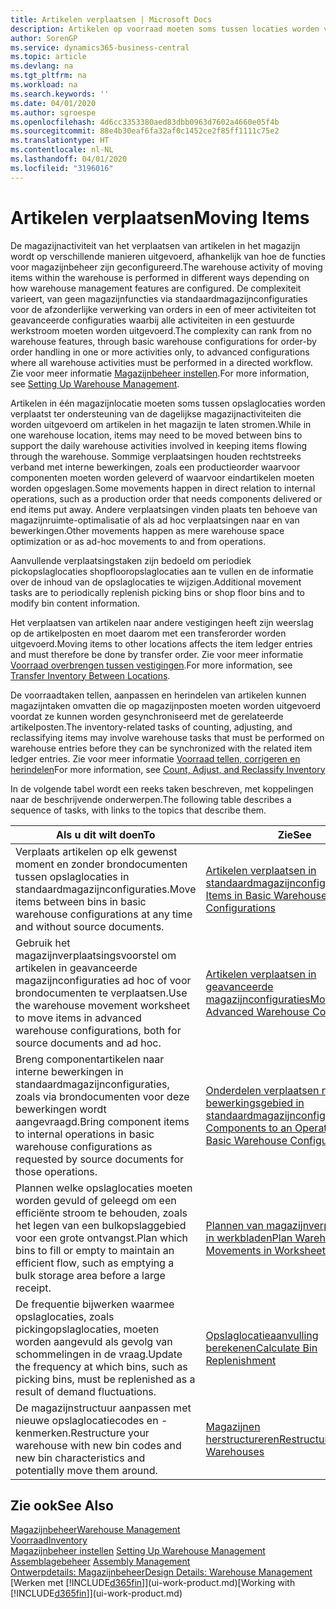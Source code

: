 ```yaml
---
title: Artikelen verplaatsen | Microsoft Docs
description: Artikelen op voorraad moeten soms tussen locaties worden verplaatst ter ondersteuning van de dagelijkse magazijnactiviteiten die worden uitgevoerd om artikelen in het magazijn te laten stromen. Sommige verplaatsingen houden rechtstreeks verband met interne bewerkingen, zoals een productieorder waarvoor componenten moeten worden geleverd of waarvoor eindartikelen moeten worden opgeslagen. Andere verplaatsingen vinden plaats ten behoeve van magazijnruimte-optimalisatie of als ad hoc verplaatsingen naar en van bewerkingen.
author: SorenGP
ms.service: dynamics365-business-central
ms.topic: article
ms.devlang: na
ms.tgt_pltfrm: na
ms.workload: na
ms.search.keywords: ''
ms.date: 04/01/2020
ms.author: sgroespe
ms.openlocfilehash: 4d6cc3353380aed83dbb0963d7602a4660e05f4b
ms.sourcegitcommit: 88e4b30eaf6fa32af0c1452ce2f85ff1111c75e2
ms.translationtype: HT
ms.contentlocale: nl-NL
ms.lasthandoff: 04/01/2020
ms.locfileid: "3196016"
---
```

# <a name="moving-items"></a><span data-ttu-id="49317-105">Artikelen verplaatsen</span><span class="sxs-lookup"><span data-stu-id="49317-105">Moving Items</span></span>
<span data-ttu-id="49317-106">De magazijnactiviteit van het verplaatsen van artikelen in het magazijn wordt op verschillende manieren uitgevoerd, afhankelijk van hoe de functies voor magazijnbeheer zijn geconfigureerd.</span><span class="sxs-lookup"><span data-stu-id="49317-106">The warehouse activity of moving items within the warehouse is performed in different ways depending on how warehouse management features are configured.</span></span> <span data-ttu-id="49317-107">De complexiteit varieert, van geen magazijnfuncties via standaardmagazijnconfiguraties voor de afzonderlijke verwerking van orders in een of meer activiteiten tot geavanceerde configuraties waarbij alle activiteiten in een gestuurde werkstroom moeten worden uitgevoerd.</span><span class="sxs-lookup"><span data-stu-id="49317-107">The complexity can rank from no warehouse features, through basic warehouse configurations for order-by order handling in one or more activities only, to advanced configurations where all warehouse activities must be performed in a directed workflow.</span></span> <span data-ttu-id="49317-108">Zie voor meer informatie [Magazijnbeheer instellen](warehouse-setup-warehouse.md).</span><span class="sxs-lookup"><span data-stu-id="49317-108">For more information, see [Setting Up Warehouse Management](warehouse-setup-warehouse.md).</span></span>

<span data-ttu-id="49317-109">Artikelen in één magazijnlocatie moeten soms tussen opslaglocaties worden verplaatst ter ondersteuning van de dagelijkse magazijnactiviteiten die worden uitgevoerd om artikelen in het magazijn te laten stromen.</span><span class="sxs-lookup"><span data-stu-id="49317-109">While in one warehouse location, items may need to be moved between bins to support the daily warehouse activities involved in keeping items flowing through the warehouse.</span></span> <span data-ttu-id="49317-110">Sommige verplaatsingen houden rechtstreeks verband met interne bewerkingen, zoals een productieorder waarvoor componenten moeten worden geleverd of waarvoor eindartikelen moeten worden opgeslagen.</span><span class="sxs-lookup"><span data-stu-id="49317-110">Some movements happen in direct relation to internal operations, such as a production order that needs components delivered or end items put away.</span></span> <span data-ttu-id="49317-111">Andere verplaatsingen vinden plaats ten behoeve van magazijnruimte-optimalisatie of als ad hoc verplaatsingen naar en van bewerkingen.</span><span class="sxs-lookup"><span data-stu-id="49317-111">Other movements happen as mere warehouse space optimization or as ad-hoc movements to and from operations.</span></span>

<span data-ttu-id="49317-112">Aanvullende verplaatsingstaken zijn bedoeld om periodiek pickopslaglocaties shopflooropslaglocaties aan te vullen en de informatie over de inhoud van de opslaglocaties te wijzigen.</span><span class="sxs-lookup"><span data-stu-id="49317-112">Additional movement tasks are to periodically replenish picking bins or shop floor bins and to modify bin content information.</span></span>

<span data-ttu-id="49317-113">Het verplaatsen van artikelen naar andere vestigingen heeft zijn weerslag op de artikelposten en moet daarom met een transferorder worden uitgevoerd.</span><span class="sxs-lookup"><span data-stu-id="49317-113">Moving items to other locations affects the item ledger entries and must therefore be done by transfer order.</span></span> <span data-ttu-id="49317-114">Zie voor meer informatie [Voorraad overbrengen tussen vestigingen](inventory-how-transfer-between-locations.md).</span><span class="sxs-lookup"><span data-stu-id="49317-114">For more information, see [Transfer Inventory Between Locations](inventory-how-transfer-between-locations.md).</span></span>  

<span data-ttu-id="49317-115">De voorraadtaken tellen, aanpassen en herindelen van artikelen kunnen magazijntaken omvatten die op magazijnposten moeten worden uitgevoerd voordat ze kunnen worden gesynchroniseerd met de gerelateerde artikelposten.</span><span class="sxs-lookup"><span data-stu-id="49317-115">The inventory-related tasks of counting, adjusting, and reclassifying items may involve warehouse tasks that must be performed on warehouse entries before they can be synchronized with the related item ledger entries.</span></span> <span data-ttu-id="49317-116">Zie voor meer informatie [Voorraad tellen, corrigeren en herindelen](inventory-how-count-adjust-reclassify.md)</span><span class="sxs-lookup"><span data-stu-id="49317-116">For more information, see [Count, Adjust, and Reclassify Inventory](inventory-how-count-adjust-reclassify.md)</span></span>  

 <span data-ttu-id="49317-117">In de volgende tabel wordt een reeks taken beschreven, met koppelingen naar de beschrijvende onderwerpen.</span><span class="sxs-lookup"><span data-stu-id="49317-117">The following table describes a sequence of tasks, with links to the topics that describe them.</span></span>   

|<span data-ttu-id="49317-118">**Als u dit wilt doen**</span><span class="sxs-lookup"><span data-stu-id="49317-118">**To**</span></span>|<span data-ttu-id="49317-119">**Zie**</span><span class="sxs-lookup"><span data-stu-id="49317-119">**See**</span></span>|  
|------------|-------------|  
|<span data-ttu-id="49317-120">Verplaats artikelen op elk gewenst moment en zonder brondocumenten tussen opslaglocaties in standaardmagazijnconfiguraties.</span><span class="sxs-lookup"><span data-stu-id="49317-120">Move items between bins in basic warehouse configurations at any time and without source documents.</span></span>|[<span data-ttu-id="49317-121">Artikelen verplaatsen in standaardmagazijnconfiguraties</span><span class="sxs-lookup"><span data-stu-id="49317-121">Move Items in Basic Warehouse Configurations</span></span>](warehouse-how-to-move-items-ad-hoc-in-basic-warehousing.md)|
|<span data-ttu-id="49317-122">Gebruik het magazijnverplaatsingsvoorstel om artikelen in geavanceerde magazijnconfiguraties ad hoc of voor brondocumenten te verplaatsen.</span><span class="sxs-lookup"><span data-stu-id="49317-122">Use the warehouse movement worksheet to move items in advanced warehouse configurations, both for source documents and ad hoc.</span></span>|[<span data-ttu-id="49317-123">Artikelen verplaatsen in geavanceerde magazijnconfiguraties</span><span class="sxs-lookup"><span data-stu-id="49317-123">Move Items in Advanced Warehouse Configurations</span></span>](warehouse-how-to-move-items-in-advanced-warehousing.md)|  
|<span data-ttu-id="49317-124">Breng componentartikelen naar interne bewerkingen in standaardmagazijnconfiguraties, zoals via brondocumenten voor deze bewerkingen wordt aangevraagd.</span><span class="sxs-lookup"><span data-stu-id="49317-124">Bring component items to internal operations in basic warehouse configurations as requested by source documents for those operations.</span></span>|[<span data-ttu-id="49317-125">Onderdelen verplaatsen naar een bewerkingsgebied in standaardmagazijnconfiguraties</span><span class="sxs-lookup"><span data-stu-id="49317-125">Move Components to an Operation Area in Basic Warehouse Configurations</span></span>](warehouse-how-to-move-components-to-an-operation-area-in-basic-warehousing.md)|
|<span data-ttu-id="49317-126">Plannen welke opslaglocaties moeten worden gevuld of geleegd om een efficiënte stroom te behouden, zoals het legen van een bulkopslaggebied voor een grote ontvangst.</span><span class="sxs-lookup"><span data-stu-id="49317-126">Plan which bins to fill or empty to maintain an efficient flow, such as emptying a bulk storage area before a large receipt.</span></span>|[<span data-ttu-id="49317-127">Plannen van magazijnverplaatsingen in werkbladen</span><span class="sxs-lookup"><span data-stu-id="49317-127">Plan Warehouse Movements in Worksheets</span></span>](warehouse-how-to-plan-warehouse-movements-in-worksheets.md)|
|<span data-ttu-id="49317-128">De frequentie bijwerken waarmee opslaglocaties, zoals pickingopslaglocaties, moeten worden aangevuld als gevolg van schommelingen in de vraag.</span><span class="sxs-lookup"><span data-stu-id="49317-128">Update the frequency at which bins, such as picking bins, must be replenished as a result of demand fluctuations.</span></span>|[<span data-ttu-id="49317-129">Opslaglocatieaanvulling berekenen</span><span class="sxs-lookup"><span data-stu-id="49317-129">Calculate Bin Replenishment</span></span>](warehouse-how-to-calculate-bin-replenishment.md)|
|<span data-ttu-id="49317-130">De magazijnstructuur aanpassen met nieuwe opslaglocatiecodes en -kenmerken.</span><span class="sxs-lookup"><span data-stu-id="49317-130">Restructure your warehouse with new bin codes and new bin characteristics and potentially move them around.</span></span>|[<span data-ttu-id="49317-131">Magazijnen herstructureren</span><span class="sxs-lookup"><span data-stu-id="49317-131">Restructure Warehouses</span></span>](warehouse-how-to-restructure-warehouses.md)|  

## <a name="see-also"></a><span data-ttu-id="49317-132">Zie ook</span><span class="sxs-lookup"><span data-stu-id="49317-132">See Also</span></span>  
[<span data-ttu-id="49317-133">Magazijnbeheer</span><span class="sxs-lookup"><span data-stu-id="49317-133">Warehouse Management</span></span>](warehouse-manage-warehouse.md)  
[<span data-ttu-id="49317-134">Voorraad</span><span class="sxs-lookup"><span data-stu-id="49317-134">Inventory</span></span>](inventory-manage-inventory.md)  
<span data-ttu-id="49317-135">[Magazijnbeheer instellen](warehouse-setup-warehouse.md)   </span><span class="sxs-lookup"><span data-stu-id="49317-135">[Setting Up Warehouse Management](warehouse-setup-warehouse.md)   </span></span>  
<span data-ttu-id="49317-136">[Assemblagebeheer](assembly-assemble-items.md)  </span><span class="sxs-lookup"><span data-stu-id="49317-136">[Assembly Management](assembly-assemble-items.md)  </span></span>  
[<span data-ttu-id="49317-137">Ontwerpdetails: Magazijnbeheer</span><span class="sxs-lookup"><span data-stu-id="49317-137">Design Details: Warehouse Management</span></span>](design-details-warehouse-management.md)  
<span data-ttu-id="49317-138">[Werken met [!INCLUDE[d365fin](includes/d365fin_md.md)]](ui-work-product.md)</span><span class="sxs-lookup"><span data-stu-id="49317-138">[Working with [!INCLUDE[d365fin](includes/d365fin_md.md)]](ui-work-product.md)</span></span>
